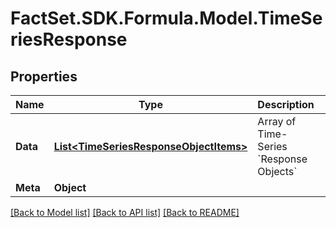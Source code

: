 # FactSet.SDK.Formula.Model.TimeSeriesResponse

## Properties

Name | Type | Description | Notes
------------ | ------------- | ------------- | -------------
**Data** | [**List&lt;TimeSeriesResponseObjectItems&gt;**](TimeSeriesResponseObjectItems.md) | Array of Time-Series &#x60;Response Objects&#x60; | [optional] 
**Meta** | **Object** |  | [optional] 

[[Back to Model list]](../README.md#documentation-for-models) [[Back to API list]](../README.md#documentation-for-api-endpoints) [[Back to README]](../README.md)

